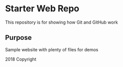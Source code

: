 # Starter Web Repo

This repository is for showing how Git and GitHub work

## Purpose

Sample website with plenty of files for demos

2018 Copyright